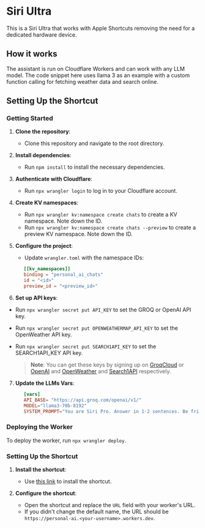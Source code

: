 # Siri Ultra

This is a Siri Ultra that works with Apple Shortcuts removing the need for a dedicated hardware device.

## How it works

The assistant is run on Cloudflare Workers and can work with any LLM model. The code snippet here uses llama 3 as an example with a custom function calling for fetching weather data and search online.

## Setting Up the Shortcut

### Getting Started

1. **Clone the repository**:
   - Clone this repository and navigate to the root directory.

2. **Install dependencies**:
   - Run `npm install` to install the necessary dependencies.

3. **Authenticate with Cloudflare**:
   - Run `npx wrangler login` to log in to your Cloudflare account.

4. **Create KV namespaces**:
   - Run `npx wrangler kv:namespace create chats` to create a KV namespace. Note down the ID.
   - Run `npx wrangler kv:namespace create chats --preview` to create a preview KV namespace. Note down the ID.

5. **Configure the project**:
   - Update `wrangler.toml` with the namespace IDs:

   ```toml
      [[kv_namespaces]]
      binding = "personal_ai_chats"
      id = "<id>"
      preview_id = "<preview_id>"
    ```

6. **Set up API keys**:

- Run `npx wrangler secret put API_KEY` to set the GROQ or OpenAI API key.
- Run `npx wrangler secret put OPENWEATHERMAP_API_KEY` to set the OpenWeather API key.
- Run `npx wrangler secret put SEARCH1API_KEY` to set the SEARCH1API_KEY API key.

   > **Note**: You can get these keys by signing up on [GroqCloud](https://console.groq.com/login) or [OpenAI](https://openai.com/) and [OpenWeather](https://home.openweathermap.org/users/sign_up) and [Search1API](https://www.search1api.com/) respectively.

7. **Update the LLMs Vars**:
   ```toml
      [vars]
      API_BASE= "https://api.groq.com/openai/v1/"
      MODEL="llama3-70b-8192"
      SYSTEM_PROMPT="You are Siri Pro. Answer in 1-2 sentences. Be friendly, helpful and concise. Default to metric units when possible. Keep the conversation short and sweet. You only answer in text. Don't include links or any other extras. Don't respond with computer code, for example don't return user longitude."
    ```


### Deploying the Worker

To deploy the worker, run `npx wrangler deploy`.

### Setting Up the Shortcut

1. **Install the shortcut**:
   - Use [this link](https://www.icloud.com/shortcuts/21cb74bb382c4e2298123ac375f9573a) to install the shortcut.

2. **Configure the shortcut**:
   - Open the shortcut and replace the `URL` field with your worker's URL.
   - If you didn't change the default name, the URL should be `https://personal-ai.<your-username>.workers.dev`.
